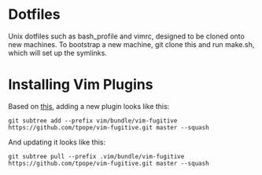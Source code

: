 Dotfiles
========

Unix dotfiles such as bash\_profile and vimrc, designed to be cloned onto new
machines. To bootstrap a new machine, git clone this and run make.sh, which
will set up the symlinks.

Installing Vim Plugins
======================

Based on
[this](http://endot.org/2011/05/18/git-submodules-vs-subtrees-for-vim-plugins/),
adding a new plugin looks like this:

    git subtree add --prefix vim/bundle/vim-fugitive https://github.com/tpope/vim-fugitive.git master --squash

And updating it looks like this:

    git subtree pull --prefix .vim/bundle/vim-fugitive https://github.com/tpope/vim-fugitive.git master --squash
